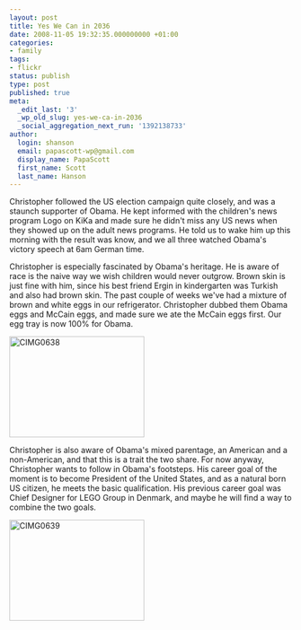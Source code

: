 ```yaml
---
layout: post
title: Yes We Can in 2036
date: 2008-11-05 19:32:35.000000000 +01:00
categories:
- family
tags:
- flickr
status: publish
type: post
published: true
meta:
  _edit_last: '3'
  _wp_old_slug: yes-we-ca-in-2036
  _social_aggregation_next_run: '1392138733'
author:
  login: shanson
  email: papascott-wp@gmail.com
  display_name: PapaScott
  first_name: Scott
  last_name: Hanson
---
```

<p>Christopher followed the US election campaign quite closely, and was a staunch supporter of Obama. He kept informed with the children's news program Logo on KiKa and made sure he didn't miss any US news when they showed up on the adult news programs. He told us to wake him up this morning with the result was know, and we all three watched Obama's victory speech at 6am German time.</p>
<p>Christopher is especially fascinated by Obama's heritage. He is aware of race is the naive way we wish children would never outgrow. Brown skin is just fine with him, since his best friend Ergin in kindergarten was Turkish and also had brown skin. The past couple of weeks we've had a mixture of brown and white eggs in our refrigerator. Christopher dubbed them Obama eggs and McCain eggs, and made sure we ate the McCain eggs first. Our egg tray is now 100% for Obama.</p>
<p><a title="View 'CIMG0638' on Flickr.com" href="http://www.flickr.com/photos/51035717986@N01/3005301005"><img src="http://farm4.static.flickr.com/3205/3005301005_49c1a8465d_m.jpg" border="0" alt="CIMG0638" width="240" height="180" /></a></p>
<p>Christopher is also aware of Obama's mixed parentage, an American and a non-American, and that this is a trait the two share. For now anyway, Christopher wants to follow in Obama's footsteps. His career goal of the moment is to become President of the United States, and as a natural born US citizen, he meets the basic qualification. His previous career goal was Chief Designer for LEGO Group in Denmark, and maybe he will find a way to combine the two goals.</p>
<p><a title="View 'CIMG0639' on Flickr.com" href="http://www.flickr.com/photos/51035717986@N01/3006137696"><img src="http://farm4.static.flickr.com/3279/3006137696_62a152d1b9_m.jpg" border="0" alt="CIMG0639" width="240" height="180" /></a></p>
